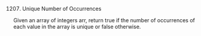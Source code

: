 1207. Unique Number of Occurrences

Given an array of integers arr, return true if the number of occurrences of each value in the array is unique or false otherwise.